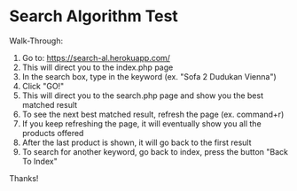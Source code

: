 # Search Algorithm Test

Walk-Through:
1. Go to: https://search-al.herokuapp.com/
2. This will direct you to the index.php page
3. In the search box, type in the keyword (ex. "Sofa 2 Dudukan Vienna") 
4. Click "GO!"
5. This will direct you to the search.php page and show you the best matched result
6. To see the next best matched result, refresh the page (ex. command+r)
7. If you keep refreshing the page, it will eventually show you all the products offered
8. After the last product is shown, it will go back to the first result
9. To search for another keyword, go back to index, press the button "Back To Index"

Thanks!
